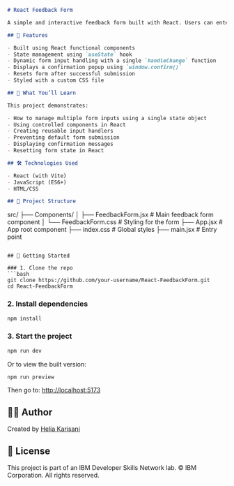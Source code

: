 
```markdown
# React Feedback Form

A simple and interactive feedback form built with React. Users can enter their name, email, feedback, and a rating from 1 to 5. The form displays a confirmation dialog before submission and resets itself upon confirmation.

## 🌟 Features

- Built using React functional components
- State management using `useState` hook
- Dynamic form input handling with a single `handleChange` function
- Displays a confirmation popup using `window.confirm()`
- Resets form after successful submission
- Styled with a custom CSS file

## 🧠 What You’ll Learn

This project demonstrates:

- How to manage multiple form inputs using a single state object
- Using controlled components in React
- Creating reusable input handlers
- Preventing default form submission
- Displaying confirmation messages
- Resetting form state in React

## 🛠️ Technologies Used

- React (with Vite)
- JavaScript (ES6+)
- HTML/CSS

## 📂 Project Structure

```

src/
├── Components/
│   ├── FeedbackForm.jsx      # Main feedback form component
│   └── FeedbackForm.css      # Styling for the form
├── App.jsx                   # App root component
├── index.css                 # Global styles
├── main.jsx                  # Entry point

````

## 🚀 Getting Started

### 1. Clone the repo
```bash
git clone https://github.com/your-username/React-FeedbackForm.git
cd React-FeedbackForm
````

### 2. Install dependencies

```bash
npm install
```

### 3. Start the project

```bash
npm run dev
```

Or to view the built version:

```bash
npm run preview
```

Then go to: [http://localhost:5173](http://localhost:5173)

## 🙋‍♀️ Author

Created by [Helia Karisani](https://github.com/Helia-Karisani)

## 📄 License

This project is part of an IBM Developer Skills Network lab. © IBM Corporation. All rights reserved.

```
